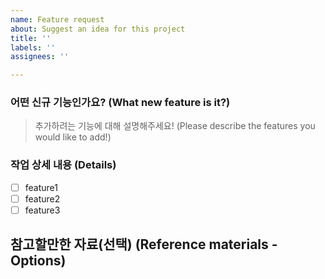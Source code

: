 ```yaml
---
name: Feature request
about: Suggest an idea for this project
title: ''
labels: ''
assignees: ''

---
```


### 어떤 신규 기능인가요? (What new feature is it?)

> 추가하려는 기능에 대해 설명해주세요! (Please describe the features you would like to add!)

### 작업 상세 내용 (Details)

- [ ] feature1
- [ ] feature2
- [ ] feature3

## 참고할만한 자료(선택) (Reference materials - Options)
